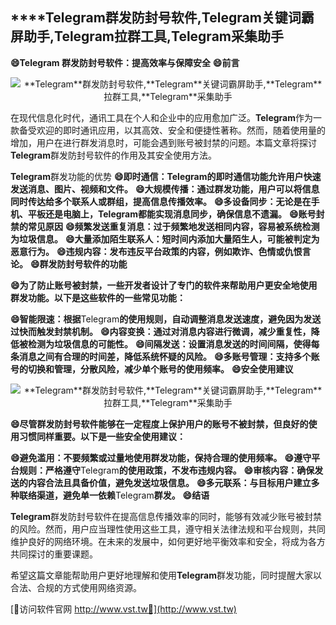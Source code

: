 ## ****Telegram**群发防封号软件,**Telegram**关键词霸屏助手,**Telegram**拉群工具,**Telegram**采集助手**

**😄**Telegram** 群发防封号软件：提高效率与保障安全**
**😄前言**

 <center><img src="https://vst.tw/MP4/tuiguang/png/4.png" alt="**Telegram**群发防封号软件,**Telegram**关键词霸屏助手,**Telegram**拉群工具,**Telegram**采集助手"></center>

在现代信息化时代，通讯工具在个人和企业中的应用愈加广泛。**Telegram**作为一款备受欢迎的即时通讯应用，以其高效、安全和便捷性著称。然而，随着使用量的增加，用户在进行群发消息时，可能会遇到账号被封禁的问题。本篇文章将探讨**Telegram**群发防封号软件的作用及其安全使用方法。

**Telegram**群发功能的优势
**😄即时通信：**Telegram**的即时通信功能允许用户快速发送消息、图片、视频和文件。**
**😄大规模传播：通过群发功能，用户可以将信息同时传达给多个联系人或群组，提高信息传播效率。**
**😄多设备同步：无论是在手机、平板还是电脑上，**Telegram**都能实现消息同步，确保信息不遗漏。**
**😄账号封禁的常见原因**
**😄频繁发送重复消息：过于频繁地发送相同内容，容易被系统检测为垃圾信息。**
**😄大量添加陌生联系人：短时间内添加大量陌生人，可能被判定为恶意行为。**
**😄违规内容：发布违反平台政策的内容，例如欺诈、色情或仇恨言论。**
**😄群发防封号软件的功能**

**😄为了防止账号被封禁，一些开发者设计了专门的软件来帮助用户更安全地使用群发功能。以下是这些软件的一些常见功能：**

**😄智能限速：根据**Telegram**的使用规则，自动调整消息发送速度，避免因为发送过快而触发封禁机制。**
**😄内容变换：通过对消息内容进行微调，减少重复性，降低被检测为垃圾信息的可能性。**
**😄间隔发送：设置消息发送的时间间隔，使得每条消息之间有合理的时间差，降低系统怀疑的风险。**
**😄多账号管理：支持多个账号的切换和管理，分散风险，减少单个账号的使用频率。**
**😄安全使用建议**

 <center><img src="https://vst.tw/MP4/tuiguang/png/1.png" alt="**Telegram**群发防封号软件,**Telegram**关键词霸屏助手,**Telegram**拉群工具,**Telegram**采集助手"></center>

**😄尽管群发防封号软件能够在一定程度上保护用户的账号不被封禁，但良好的使用习惯同样重要。以下是一些安全使用建议：**

**😄避免滥用：不要频繁或过量地使用群发功能，保持合理的使用频率。**
**😄遵守平台规则：严格遵守**Telegram**的使用政策，不发布违规内容。**
**😄审核内容：确保发送的内容合法且具备价值，避免发送垃圾信息。**
**😄多元联系：与目标用户建立多种联络渠道，避免单一依赖**Telegram**群发。**
**😄结语**

**Telegram**群发防封号软件在提高信息传播效率的同时，能够有效减少账号被封禁的风险。然而，用户应当理性使用这些工具，遵守相关法律法规和平台规则，共同维护良好的网络环境。在未来的发展中，如何更好地平衡效率和安全，将成为各方共同探讨的重要课题。

希望这篇文章能帮助用户更好地理解和使用**Telegram**群发功能，同时提醒大家以合法、合规的方式使用网络资源。


[👻访问软件官网 http://www.vst.tw👻](http://www.vst.tw)
